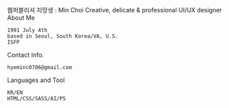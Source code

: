 웹퍼블리셔 지망생 : Min Choi
Creative, delicate & professional UI/UX designer
About Me

    1991 July 4th
    based in Seoul, South Korea/VA, U.S.
    ISFP

Contact Info.

    hyeminc0706@gmail.com

Languages and Tool

    KR/EN
    HTML/CSS/SASS/AI/PS
